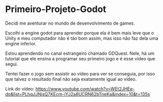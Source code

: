 # Primeiro-Projeto-Godot
 Decidi me aventurar no mundo de desenvolvimento de games.
 
 Escolhi a engine godot para aprender porque ela é bem mais leve que o Unity e meu computador não é tão bom assim, mas isso não faz dela uma engine inferior.
 
 Estou aprendendo no canal estrangeiro chamado GDQuest. Nele, há um tutorial que ele ensina a programar seu primeiro jogo e é esse vídeo que segui.
 
 Tentei fazer o jogo sem  assistir ao vídeo para ver se conseguia, por isso que talvez o resultado final não seja exatamente igual ao vídeo.
 
 Link do vídeo: https://www.youtube.com/watch?v=WEt2JHEe-do&list=PLhqJJNjsQ7KEcm-iYJ2a8UCRN62bTneKa&index=10&t=135s
